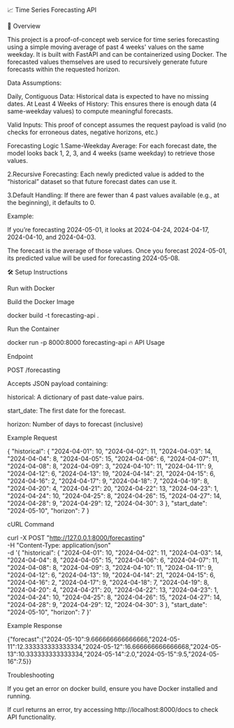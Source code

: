 📈 Time Series Forecasting API

🚀 Overview

This project is a proof-of-concept web service for time series forecasting using a simple moving average of past 4 weeks' values on the same weekday. It is built with FastAPI and can be containerized using Docker. The forecasted values themselves are used to recursively generate future forecasts within the requested horizon.

Data Assumptions:

Daily, Contiguous Data: Historical data is expected to have no missing dates.
At Least 4 Weeks of History: This ensures there is enough data (4 same-weekday values) to compute meaningful forecasts.

Valid Inputs: This proof of concept assumes the request payload is valid (no checks for erroneous dates, negative horizons, etc.)


Forecasting Logic
1.Same-Weekday Average: For each forecast date, the model looks back 1, 2, 3, and 4 weeks (same weekday) to retrieve those values.

2.Recursive Forecasting: Each newly predicted value is added to the “historical” dataset so that future forecast dates can use it.

3.Default Handling: If there are fewer than 4 past values available (e.g., at the beginning), it defaults to 0.

Example:

If you’re forecasting 2024-05-01, it looks at 2024-04-24, 2024-04-17, 2024-04-10, and 2024-04-03.

The forecast is the average of those values. Once you forecast 2024-05-01, its predicted value will be used for forecasting 2024-05-08.

🛠 Setup Instructions

 Run with Docker

Build the Docker Image

docker build -t forecasting-api .

Run the Container

docker run -p 8000:8000 forecasting-api
🔥 API Usage

Endpoint

POST /forecasting

Accepts JSON payload containing:

historical: A dictionary of past date-value pairs.

start_date: The first date for the forecast.

horizon: Number of days to forecast (inclusive)

Example Request

{
  "historical": {
      "2024-04-01": 10,
      "2024-04-02": 11,
      "2024-04-03": 14,
      "2024-04-04": 8,
      "2024-04-05": 15,
      "2024-04-06": 6,
      "2024-04-07": 11,
      "2024-04-08": 8,
      "2024-04-09": 3,
      "2024-04-10": 11,
      "2024-04-11": 9,
      "2024-04-12": 6,
      "2024-04-13": 19,
      "2024-04-14": 21,
      "2024-04-15": 6,
      "2024-04-16": 2,
      "2024-04-17": 9,
      "2024-04-18": 7,
      "2024-04-19": 8,
      "2024-04-20": 4,
      "2024-04-21": 20,
      "2024-04-22": 13,
      "2024-04-23": 1,
      "2024-04-24": 10,
      "2024-04-25": 8,
      "2024-04-26": 15,
      "2024-04-27": 14,
      "2024-04-28": 9,
      "2024-04-29": 12,
      "2024-04-30": 3
  },
  "start_date": "2024-05-10",
  "horizon": 7
}

cURL Command

curl -X POST "http://127.0.0.1:8000/forecasting" \
     -H "Content-Type: application/json" \
     -d '{
          "historical": {
              "2024-04-01": 10,
              "2024-04-02": 11,
              "2024-04-03": 14,
              "2024-04-04": 8,
              "2024-04-05": 15,
              "2024-04-06": 6,
              "2024-04-07": 11,
              "2024-04-08": 8,
              "2024-04-09": 3,
              "2024-04-10": 11,
              "2024-04-11": 9,
              "2024-04-12": 6,
              "2024-04-13": 19,
              "2024-04-14": 21,
              "2024-04-15": 6,
              "2024-04-16": 2,
              "2024-04-17": 9,
              "2024-04-18": 7,
              "2024-04-19": 8,
              "2024-04-20": 4,
              "2024-04-21": 20,
              "2024-04-22": 13,
              "2024-04-23": 1,
              "2024-04-24": 10,
              "2024-04-25": 8,
              "2024-04-26": 15,
              "2024-04-27": 14,
              "2024-04-28": 9,
              "2024-04-29": 12,
              "2024-04-30": 3
          },
          "start_date": "2024-05-10",
          "horizon": 7
     }'


Example Response

{"forecast":{"2024-05-10":9.666666666666666,"2024-05-11":12.333333333333334,"2024-05-12":16.666666666666668,"2024-05-13":10.333333333333334,"2024-05-14":2.0,"2024-05-15":9.5,"2024-05-16":7.5}}


 Troubleshooting

If you get an error on docker build, ensure you have Docker installed and running.

If curl returns an error, try accessing http://localhost:8000/docs to check API functionality.


